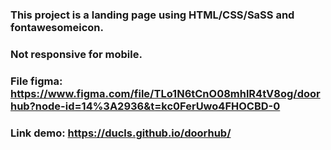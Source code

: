 ### This project is a landing page using HTML/CSS/SaSS and fontawesomeicon. 
### Not responsive for mobile.
### File figma: https://www.figma.com/file/TLo1N6tCnO08mhlR4tV8og/doorhub?node-id=14%3A2936&t=kc0FerUwo4FHOCBD-0
### Link demo: https://ducls.github.io/doorhub/
